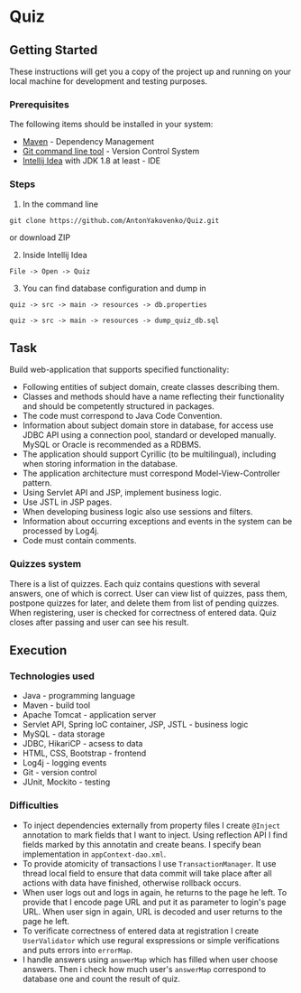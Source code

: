 # Quiz
## Getting Started
These instructions will get you a copy of the project up and running on your local machine for development and testing purposes.
### Prerequisites
The following items should be installed in your system:
* [Maven](https://maven.apache.org/) - Dependency Management
* [Git command line tool](https://help.github.com/articles/set-up-git/) - Version Control System
* [Intellij Idea](https://www.jetbrains.com/idea/) with JDK 1.8 at least - IDE
### Steps
1. In the command line
```
git clone https://github.com/AntonYakovenko/Quiz.git
```
or download ZIP

2. Inside Intellij Idea
```
File -> Open -> Quiz
```
3. You can find database configuration and dump in
```
quiz -> src -> main -> resources -> db.properties
```
```
quiz -> src -> main -> resources -> dump_quiz_db.sql
```
## Task
Build web-application that supports specified functionality:
* Following entities of subject domain, create classes describing them.
* Classes and methods should have a name reflecting their functionality and should be competently structured in packages.
* The code must correspond to Java Code Convention.
* Information about subject domain store in database, for access use JDBC API using a connection pool, standard or developed manually. MySQL or Oracle is recommended as a RDBMS.
* The application should support Cyrillic (to be multilingual), including when storing information in the database.
* The application architecture must correspond Model-View-Controller pattern.
* Using Servlet API and JSP, implement business logic.
* Use JSTL in JSP pages.
* When developing business logic also use sessions and filters.
* Information about occurring exceptions and events in the system can be processed by Log4j.
* Code must contain comments.

### Quizzes system
There is a list of quizzes. Each quiz contains questions with several answers, one of which is correct. User can view list of quizzes, pass them, postpone quizzes for later, and delete them from list of pending quizzes. When registering, user is checked for correctness of entered data. Quiz closes after passing and user can see his result.
## Execution
### Technologies used
* Java - programming language
* Maven - build tool
* Apache Tomcat - application server
* Servlet API, Spring IoC container, JSP, JSTL - business logic
* MySQL - data storage
* JDBC, HikariCP - acsess to data
* HTML, CSS, Bootstrap - frontend
* Log4j - logging events
* Git - version control
* JUnit, Mockito - testing
### Difficulties
* To inject dependencies externally from property files I create `@Inject` annotation to mark fields that I want to inject. Using reflection API I find fields marked by this annotatin and create beans. I specify bean implementation in `appContext-dao.xml`.
* To provide atomicity of transactions I use `TransactionManager`. It use thread local field to ensure that data commit will take place after all actions with data have finished, otherwise rollback occurs.
* When user logs out and logs in again, he returns to the page he left. To provide that I encode page URL and put it as parameter to login's page URL. When user sign in again, URL is decoded and user returns to the page he left.
* To verificate correctness of entered data at registration I create `UserValidator` which use regural exspressions or simple verifications and puts errors into `errorMap`.
* I handle answers using `answerMap` which has filled when user choose answers. Then i check how much user's `answerMap` correspond to database one and count the result of quiz.
